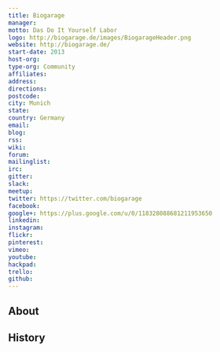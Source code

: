 ```yaml
---
title: Biogarage
manager: 
motto: Das Do It Yourself Labor
logo: http://biogarage.de/images/BiogarageHeader.png
website: http://biogarage.de/
start-date: 2013
host-org: 
type-org: Community
affiliates: 
address: 
directions: 
postcode: 
city: Munich
state: 
country: Germany
email: 
blog: 
rss: 
wiki: 
forum: 
mailinglist: 
irc: 
gitter: 
slack: 
meetup: 
twitter: https://twitter.com/biogarage
facebook: 
google+: https://plus.google.com/u/0/118328088681211953650
linkedin: 
instagram: 
flickr: 
pinterest: 
vimeo: 
youtube: 
hackpad: 
trello: 
github: 
---
```


## About

## History

